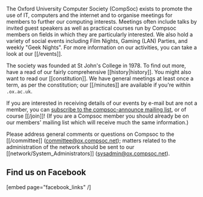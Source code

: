 
The Oxford University Computer Society (CompSoc) exists to promote the use of
IT, computers and the internet and to organise meetings for members to further
our computing interests.  Meetings often include talks by invited guest speakers
as well as practical courses run by Compsoc members on fields in which they are
particularly interested.  We also hold a variety of social events including Film
Nights, Gaming (LAN) Parties, and weekly "Geek Nights". For more information on
our activities, you can take a look at our [[/events]].

The society was founded at St John's College in 1978.  To find out more, have a
read of our fairly comprehensive [[history|history]].  You might also want to read our
[[constitution]].  We have general meetings at least once a term, as per the
constitution; our [[/minutes]] are available if you're within `.ox.ac.uk`.

If you are interested in receiving details of our events by e-mail but are not a
member, you can [subscribe to the compsoc-announce mailing list][announce], or
of course [[/join]]!  (If you are a Compsoc member you should
already be on our members' mailing list which will receive much the same
information.)

Please address general comments or questions on Compsoc to the [[/committee]]
(<committee@ox.compsoc.net>); matters related to the administration of the
network should be sent to our [[network/System_Administrators]]
(<sysadmin@ox.compsoc.net>).

## Find us on Facebook
[embed page="facebook_links" /]

[announce]: http://lists.ox.compsoc.net/mailman/listinfo/compsoc-announce

